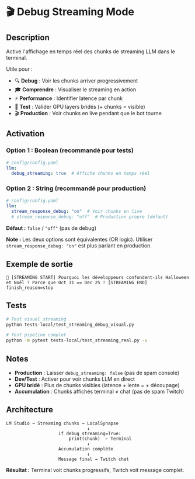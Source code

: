 # 🎬 Debug Streaming Mode

## Description

Active l'affichage en temps réel des chunks de streaming LLM dans le terminal.

Utile pour :
- 🔍 **Debug** : Voir les chunks arriver progressivement
- 🎓 **Comprendre** : Visualiser le streaming en action
- ⚡ **Performance** : Identifier latence par chunk
- 🧪 **Test** : Valider GPU layers bridés (+ chunks = visible)
- 🎬 **Production** : Voir chunks en live pendant que le bot tourne

## Activation

### Option 1 : Boolean (recommandé pour tests)
```yaml
# config/config.yaml
llm:
  debug_streaming: true  # Affiche chunks en temps réel
```

### Option 2 : String (recommandé pour production)
```yaml
# config/config.yaml
llm:
  stream_response_debug: "on"  # Voir chunks en live
  # stream_response_debug: "off"  # Production propre (défaut)
```

**Défaut :** `false` / `"off"` (pas de debug)

**Note :** Les deux options sont équivalentes (OR logic). Utiliser `stream_response_debug: "on"` est plus parlant en production.

## Exemple de sortie

```
🌊 [STREAMING START] Pourquoi les développeurs confondent-ils Halloween et Noël ? Parce que Oct 31 == Dec 25 ! [STREAMING END] finish_reason=stop
```

## Tests

```bash
# Test visuel streaming
python tests-local/test_streaming_debug_visual.py

# Test pipeline complet
python -m pytest tests-local/test_streaming_real.py -v
```

## Notes

- **Production** : Laisser `debug_streaming: false` (pas de spam console)
- **Dev/Test** : Activer pour voir chunks LLM en direct
- **GPU bridé** : Plus de chunks visibles (latence + lente = + découpage)
- **Accumulation** : Chunks affichés terminal ≠ chat (pas de spam Twitch)

## Architecture

```
LM Studio → Streaming chunks → LocalSynapse
                               ↓
                    if debug_streaming=True:
                        print(chunk)  ← Terminal
                               ↓
                    Accumulation complète
                               ↓
                    Message final → Twitch chat
```

**Résultat :** Terminal voit chunks progressifs, Twitch voit message complet.
